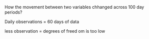 ---
---

How the movement between two variables chhanged across 100 day periods?

Daily  observations = 60 days of data

less observation = degrees of freed om is too low
